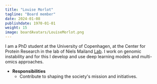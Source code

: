 ```yaml
---
title: "Louise Morlot"
tagline: "Board member"
date: 2024-01-08
publishdate: 1970-01-01
weight: 15
image: boardAvatars/LouiseMorlot.png
---
```


I am a PhD student at the University of Copenhagen, at the Center for Protein Research in the lab of Niels Mailand [Lab](https://www.cpr.ku.dk/research/proteinsignaling/mailand/). I work on genomic instability and for this I develop and use deep learning models and multi-omics approaches.

- **Responsibilities**
  - Contribute to shaping the society's mission and initiatives.
